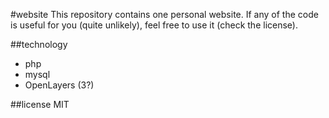 #website
This repository contains one personal website. If any of the code is useful for you (quite unlikely), feel free to use it (check the license).

##technology
* php
* mysql
* OpenLayers (3?)

##license
MIT
